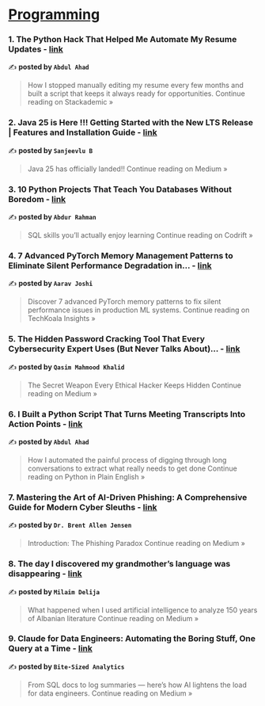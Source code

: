 
<h1><a href=https://medium.com/tag/programming/recommended target="_blank" rel="noopener noreferrer">Programming</a></h1>
<h3>1. The Python Hack That Helped Me Automate My Resume Updates - <a href="https://blog.stackademic.com/the-python-hack-that-helped-me-automate-my-resume-updates-691b919dc68d?source=rss------programming-5" target="_blank" rel="noopener noreferrer">link</a></h3>

✍️ **posted by `Abdul Ahad`**

<blockquote>How I stopped manually editing my resume every few months and built a script that keeps it always ready for opportunities.
Continue reading on Stackademic »</blockquote>

<h3>2. Java 25 is Here !!! Getting Started with the New LTS Release | Features and Installation Guide - <a href="https://bsanju.medium.com/java-25-is-here-getting-started-with-the-new-lts-release-features-and-installation-guide-7f8bc293b68c?source=rss------programming-5" target="_blank" rel="noopener noreferrer">link</a></h3>

✍️ **posted by `Sanjeevlu B`**

<blockquote>Java 25 has officially landed!!
Continue reading on Medium »</blockquote>

<h3>3. 10 Python Projects That Teach You Databases Without Boredom - <a href="https://medium.com/codrift/10-python-projects-that-teach-you-databases-without-boredom-d79075b7ecb1?source=rss------programming-5" target="_blank" rel="noopener noreferrer">link</a></h3>

✍️ **posted by `Abdur Rahman`**

<blockquote>SQL skills you’ll actually enjoy learning
Continue reading on Codrift »</blockquote>

<h3>4. 7 Advanced PyTorch Memory Management Patterns to Eliminate Silent Performance Degradation in… - <a href="https://medium.techkoalainsights.com/7-advanced-pytorch-memory-management-patterns-to-eliminate-silent-performance-degradation-in-ca2bc0990ab3?source=rss------programming-5" target="_blank" rel="noopener noreferrer">link</a></h3>

✍️ **posted by `Aarav Joshi`**

<blockquote>Discover 7 advanced PyTorch memory patterns to fix silent performance issues in production ML systems.
Continue reading on TechKoala Insights »</blockquote>

<h3>5.  The Hidden Password Cracking Tool That Every Cybersecurity Expert Uses (But Never Talks About)… - <a href="https://medium.com/@qaafqasim/the-hidden-password-cracking-tool-that-every-cybersecurity-expert-uses-but-never-talks-about-896af2d8fa2b?source=rss------programming-5" target="_blank" rel="noopener noreferrer">link</a></h3>

✍️ **posted by `Qasim Mahmood Khalid`**

<blockquote>The Secret Weapon Every Ethical Hacker Keeps Hidden
Continue reading on Medium »</blockquote>

<h3>6. I Built a Python Script That Turns Meeting Transcripts Into Action Points - <a href="https://python.plainenglish.io/i-built-a-python-script-that-turns-meeting-transcripts-into-action-points-c0d9ca6907d1?source=rss------programming-5" target="_blank" rel="noopener noreferrer">link</a></h3>

✍️ **posted by `Abdul Ahad`**

<blockquote>How I automated the painful process of digging through long conversations to extract what really needs to get done
Continue reading on Python in Plain English »</blockquote>

<h3>7. Mastering the Art of AI-Driven Phishing: A Comprehensive Guide for Modern Cyber Sleuths - <a href="https://medium.com/@ambitionmagician/mastering-the-art-of-ai-driven-phishing-a-comprehensive-guide-for-modern-cyber-sleuths-3f68da43179a?source=rss------programming-5" target="_blank" rel="noopener noreferrer">link</a></h3>

✍️ **posted by `Dr. Brent Allen Jensen`**

<blockquote>Introduction: The Phishing Paradox
Continue reading on Medium »</blockquote>

<h3>8. The day I discovered my grandmother’s language was disappearing - <a href="https://medium.com/@delija.milaim/the-day-i-discovered-my-grandmothers-language-was-disappearing-596a092be625?source=rss------programming-5" target="_blank" rel="noopener noreferrer">link</a></h3>

✍️ **posted by `Milaim Delija`**

<blockquote>What happened when I used artificial intelligence to analyze 150 years of Albanian literature
Continue reading on Medium »</blockquote>

<h3>9. Claude for Data Engineers: Automating the Boring Stuff, One Query at a Time - <a href="https://medium.com/@kgauravrao11/claude-for-data-engineers-automating-the-boring-stuff-one-query-at-a-time-d082dcef8943?source=rss------programming-5" target="_blank" rel="noopener noreferrer">link</a></h3>

✍️ **posted by `Bite-Sized Analytics`**

<blockquote>From SQL docs to log summaries — here’s how AI lightens the load for data engineers.
Continue reading on Medium »</blockquote>

